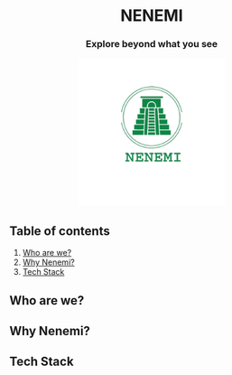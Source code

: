 <div align="center">
  
  <h1>
    NENEMI
  </h1>
  <h3>Explore beyond what you see</h3>
   <img src="assets/logo-green.png" width=260>
</div> 

<div>
  <h2>Table of contents</h2>
  <ol>
    <li>
      <a href="#who-are-we"> Who are we? </a>
    </li>
    <li>
      <a href="#why-nenemi">Why Nenemi?</a>
    </li>
    <li>
      <a href="#tech-stack">Tech Stack</a>
    </li>
  </ol>

</div>

<div align="justify">
  <h2>Who are we?</h2>
  <p></p>
</div>

<div align="justify">
  <h2>Why Nenemi?</h2>
  <p></p>
</div>

<div align="justify">
  <h2>Tech Stack</h2>
  <p></p>
</div>
